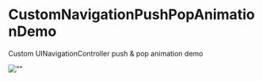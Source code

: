 # CustomNavigationPushPopAnimationDemo
Custom UINavigationController push &amp; pop animation demo


![""](https://github.com/roshanman/CustomNavigationPushPopAnimationDemo/blob/master/ScreenShot.gif)